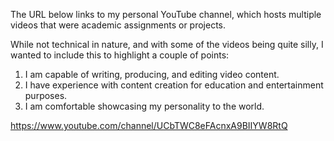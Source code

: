 The URL below links to my personal YouTube channel, which hosts multiple videos that were academic assignments or projects. 

While not technical in nature, and with some of the videos being quite silly, I wanted to include this to highlight a couple of points: 
  1) I am capable of writing, producing, and editing video content.
  2) I have experience with content creation for education and entertainment purposes.
  3) I am comfortable showcasing my personality to the world.

https://www.youtube.com/channel/UCbTWC8eFAcnxA9BIIYW8RtQ
